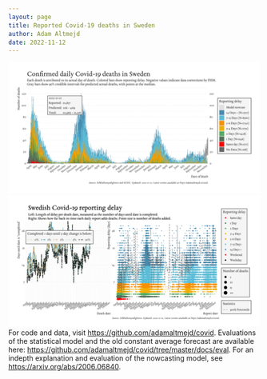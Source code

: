 ```yaml
---
layout: page
title: Reported Covid-19 deaths in Sweden
author: Adam Altmejd
date: 2022-11-12
---
```


![Graph of Swedish Covid-19 deaths with reporting delay.](deaths_lag_sweden_2022-11-12.png "Swedish Covid-19 deaths.")
![Graph of Swedish Covid-19 reporting delay in daily deaths.](lag_trend_sweden_2022-11-12.png "Trend in Swedish Covid-19 mortality reporting delay.")
For code and data, visit <https://github.com/adamaltmejd/covid>.
Evaluations of the statistical model and the old constant average forecast are available here: <https://github.com/adamaltmejd/covid/tree/master/docs/eval>.
For an indepth explanation and evaluation of the nowcasting model, see <https://arxiv.org/abs/2006.06840>.
